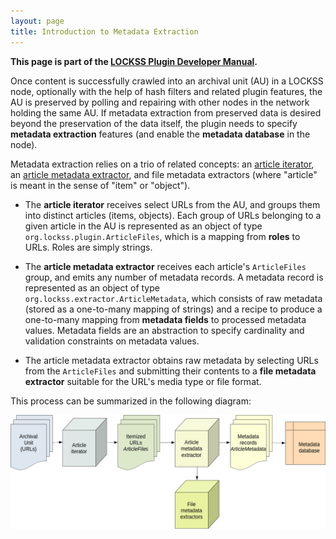 ```yaml
---
layout: page
title: Introduction to Metadata Extraction
---
```


**This page is part of the [LOCKSS Plugin Developer Manual](/developers/plugin/).**

Once content is successfully crawled into an archival unit (AU) in a LOCKSS node, optionally with the help of hash filters and related plugin features, the AU is preserved by polling and repairing with other nodes in the network holding the same AU. If metadata extraction from preserved data is desired beyond the preservation of the data itself, the plugin needs to specify **metadata extraction** features (and enable the **metadata database** in the node).

Metadata extraction relies on a trio of related concepts: an [article iterator](article-iterator), an [article metadata extractor](article-metadata-extractor), and file metadata extractors (where "article" is meant in the sense of "item" or "object").

*   The **article iterator** receives select URLs from the AU, and groups them into distinct articles (items, objects). Each group of URLs belonging to a given article in the AU is represented as an object of type `org.lockss.plugin.ArticleFiles`, which is a mapping from **roles** to URLs. Roles are simply strings.

*   The **article metadata extractor** receives each article's `ArticleFiles` group, and emits any number of metadata records. A metadata record is represented as an object of type `org.lockss.extractor.ArticleMetadata`, which consists of raw metadata (stored as a one-to-many mapping of strings) and a recipe to produce a one-to-many mapping from **metadata fields** to processed metadata values. Metadata fields are an abstraction to specify cardinality and validation constraints on metadata values.

*   The article metadata extractor obtains raw metadata by selecting URLs from the `ArticleFiles` and submitting their contents to a **file metadata extractor** suitable for the URL's media type or file format.

This process can be summarized in the following diagram:

![Metadata extraction flowchart](images/metadata-extraction-flowchart.png)
